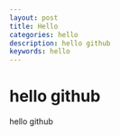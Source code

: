 ```yaml
---
layout: post
title: Hello
categories: hello
description: hello github
keywords: hello
---
```


# hello github
hello github
